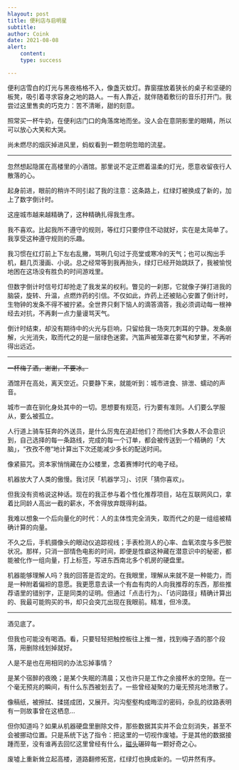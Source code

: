 ```yaml
---
hlayout: post
title: 便利店与启明星
subtitle: 
author: Coink
date: 2021-08-08
alert: 
    content: 
    type: success

---
```


便利店雪白的灯光与黑夜格格不入，像盏灭蚊灯。靠窗摆放着狭长的桌子和坚硬的板凳，吸引着寻求容身之地的路人。一有人靠近，就伴随着敷衍的音乐打开门。我尝过这里售卖的巧克力：苦不清晰，甜的刻意。

照常买一杯牛奶，在便利店门口的角落席地而坐。没人会在意阴影里的眼睛，所以可以放心大笑和大哭。

尚未燃尽的烟灰掉进风里，蚂蚁看到一颗忽明忽暗的流星。

------

忽然想起隐匿在高楼里的小酒馆。那里说不定正燃着温柔的灯光，愿意收留夜行人散落的心。

起身前进，眼前的稍许不同引起了我的注意：这条路上，红绿灯被换成了新的，加上了数字倒计时。

这座城市越来越精确了，这种精确扎得我生疼。

我不喜欢。比起我所不遵守的规则，等红灯只要停住不动就好，实在是太简单了。我享受这种遵守规则的乐趣。

我习惯在红灯前上下左右乱撇，骂咧几句过于亮堂或寒冷的天气；也可以掏出手机，翻几页漫画、小说。总之经常等到我再抬头，绿灯已经开始跳跃了，我被愉悦地困在这场没有胜负的时间游戏里。

但数字倒计时信号灯却抢走了我发呆的权利。瞥见的一刹那，它就像子弹打进我的脑袋，旋转、升温，点燃炸药的引信。不仅如此，炸药上还被贴心安置了倒计时，生物钟的发条不得不被拧紧。全世界只剩下恼人的滴答滴答，我必须调动每一根神经去对抗，不再剩一点力量谩骂天气。

倒计时结束，却没有期待中的火光与巨响，只留给我一场突兀刺耳的宁静。发条崩解，火光消失，取而代之的是一层绿色迷雾。汽笛声被笼罩在雾气和梦里，不再听得出远近。

---

~~一杯梅子酒，谢谢，不要冰。~~

酒馆开在高处，离天空近。只要静下来，就能听到：城市进食、排泄、蠕动的声音。

城市一直在驯化身处其中的一切。思想要有规范，行为要有准则。人们要么学服从，要么被孤立。

人行道上骑车狂奔的外送员，是什么厉鬼在追赶他们？而他们大多数人不会意识到，自己选择的每一条路线，完成的每一个订单，都会被传送到一个精确的「大脑」，“孜孜不倦“地计算出下次还能减少多长的配送时间。

像紧箍咒。资本家悄悄藏在办公楼里，念着赛博时代的电子经。

机器放大了人类的傲慢。我讨厌「机器学习」、讨厌「猜你喜欢」。

但我没有资格说这种话。现在的我正参与着个性化推荐项目，站在互联网风口，拿着比同龄人高出一截的薪水，不舍得放弃既得利益。

我难以想象一个后向量化的时代：人的主体性完全消失，取而代之的是一组组被精确计算的向量。

不久之后，手机摄像头的眼动仪追踪视线；手表检测人的心率、血氧浓度与多巴胺状况。那样，只消一部情色电影的时间，即便是性癖这种藏在潜意识中的秘密，都能被化作一组向量，打上标签，写进东西南北多个机房的硬盘里。

机器能够理解人吗？我的回答是否定的。在我眼里，理解从来就不是一种能力，而是一种附着偏袒的意愿。我更愿意去读一个有血有肉的人向我推荐的东西，那些推荐语里的错别字，正是同类的证明。但通过「点击行为」、「访问路径」精确计算出的、我最可能购买的书，却只会突兀出现在我眼前。精准，但冷漠。

------

酒见底了。

但我也可能没有喝酒。看，只要轻轻把触控板往上推一推，找到梅子酒的那个段落，用删除线划掉就好。

人是不是也在用相同的办法忘掉事情？

是某个宿醉的夜晚；是某个失眠的清晨；又也许只是工作之余接杯水的空隙。在一个毫无预兆的瞬间，有什么东西被划去了。一些曾经凝聚的力毫无预兆地溃散了。

像稿纸，被擦拭、揉搓成团，又展开。沟沟壑壑构成晦涩的密码，杂乱的纹路表明有一则故事曾在这栖息...

但你知道吗？如果从机器硬盘里删除文件，那些数据其实并不会立刻消失，甚至不会被挪动位置。只是系统下达了指令：把这里的一切视作废墟。于是其他的数据接踵而至，没有谁再去回忆这里曾经有什么，[磁头]([]())碾碎每一颗好奇之心。

废墟上重新耸立起高楼，道路翻修拓宽，红绿灯也换成新的。一切井然有序。

